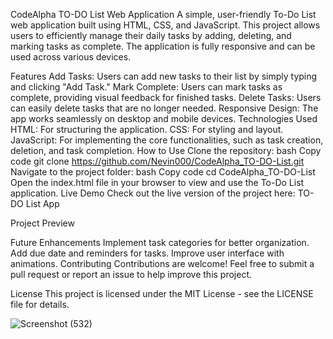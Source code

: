 CodeAlpha TO-DO List Web Application
A simple, user-friendly To-Do List web application built using HTML, CSS, and JavaScript. This project allows users to efficiently manage their daily tasks by adding, deleting, and marking tasks as complete. The application is fully responsive and can be used across various devices.

Features
Add Tasks: Users can add new tasks to their list by simply typing and clicking "Add Task."
Mark Complete: Users can mark tasks as complete, providing visual feedback for finished tasks.
Delete Tasks: Users can easily delete tasks that are no longer needed.
Responsive Design: The app works seamlessly on desktop and mobile devices.
Technologies Used
HTML: For structuring the application.
CSS: For styling and layout.
JavaScript: For implementing the core functionalities, such as task creation, deletion, and task completion.
How to Use
Clone the repository:
bash
Copy code
git clone https://github.com/Nevin000/CodeAlpha_TO-DO-List.git
Navigate to the project folder:
bash
Copy code
cd CodeAlpha_TO-DO-List
Open the index.html file in your browser to view and use the To-Do List application.
Live Demo
Check out the live version of the project here: TO-DO List App

Project Preview

Future Enhancements
Implement task categories for better organization.
Add due date and reminders for tasks.
Improve user interface with animations.
Contributing
Contributions are welcome! Feel free to submit a pull request or report an issue to help improve this project.

License
This project is licensed under the MIT License - see the LICENSE file for details.

![Screenshot (532)](https://github.com/user-attachments/assets/1cbeb4d4-c882-4b6f-affa-6abbd473202d)
